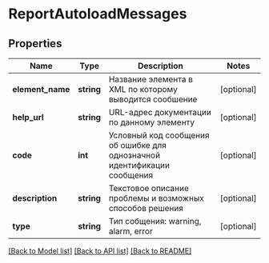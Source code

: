 # ReportAutoloadMessages

## Properties
Name | Type | Description | Notes
------------ | ------------- | ------------- | -------------
**element_name** | **string** | Название элемента в XML по которому выводится сообшение | [optional] 
**help_url** | **string** | URL-адрес документации по данному элементу | [optional] 
**code** | **int** | Условный код сообщения об ошибке для однозначной идентификации сообщения | [optional] 
**description** | **string** | Текстовое описание проблемы и возможных способов решения | [optional] 
**type** | **string** | Тип собщения: warning, alarm, error | [optional] 

[[Back to Model list]](../../README.md#documentation-for-models) [[Back to API list]](../../README.md#documentation-for-api-endpoints) [[Back to README]](../../README.md)

